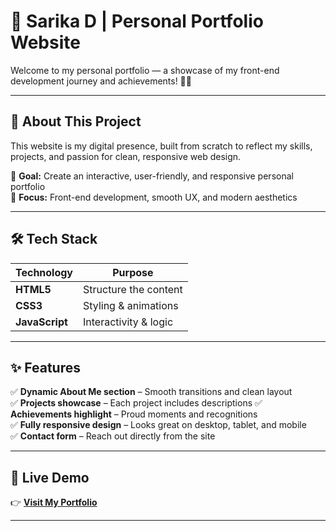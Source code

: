 # 🌟 Sarika D | Personal Portfolio Website  

Welcome to my personal portfolio — a showcase of my front-end development journey and achievements! 🚀✨

---

## 🎯 About This Project  
This website is my digital presence, built from scratch to reflect my skills, projects, and passion for clean, responsive web design.  

🔹 **Goal:** Create an interactive, user-friendly, and responsive personal portfolio  
🔹 **Focus:** Front-end development, smooth UX, and modern aesthetics  

---

## 🛠️ Tech Stack  

| **Technology** | **Purpose** |
|-----------------|-------------|
| **HTML5** | Structure the content |
| **CSS3** | Styling & animations |
| **JavaScript** | Interactivity & logic |


---

## ✨ Features  
✅ **Dynamic About Me section** – Smooth transitions and clean layout  
✅ **Projects showcase** – Each project includes descriptions
✅ **Achievements highlight** – Proud moments and recognitions  
✅ **Fully responsive design** – Looks great on desktop, tablet, and mobile  
✅ **Contact form** – Reach out directly from the site  

---

## 🚀 Live Demo  
👉 **[Visit My Portfolio](https://sariagasthya.github.io/personal-portfolio-website)**  

---

